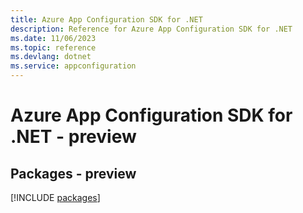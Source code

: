 ```yaml
---
title: Azure App Configuration SDK for .NET
description: Reference for Azure App Configuration SDK for .NET
ms.date: 11/06/2023
ms.topic: reference
ms.devlang: dotnet
ms.service: appconfiguration
---
```

# Azure App Configuration SDK for .NET - preview
## Packages - preview
[!INCLUDE [packages](app-configuration-index.md)]